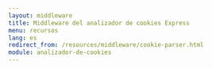 ```yaml
---
layout: middleware
title: Middleware del analizador de cookies Express
menu: recursos
lang: es
redirect_from: /resources/middleware/cookie-parser.html
module: analizador-de-cookies
---
```

